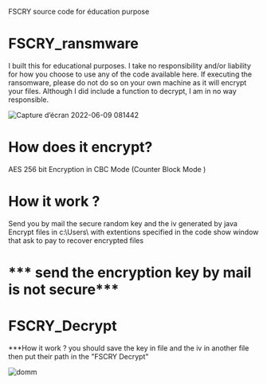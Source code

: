 
FSCRY source code for éducation purpose 
 # FSCRY_ransmware
 I built this  for educational purposes. I take no responsibility and/or liability for how you choose to use any of the code available here.
 If executing the ransomware, please do not do so on your own machine as it will encrypt your files.
 Although I did include a function to decrypt, I am in no way responsible.
 
 
![Capture d’écran 2022-06-09 081442](https://user-images.githubusercontent.com/19738278/172787477-1d618631-3a84-4582-b668-50b89477334e.png)

# How does it encrypt?
  AES 256 bit Encryption in CBC Mode (Counter Block Mode )
# How it work ?
  Send you by mail the secure random key and the iv generated by java 
  Encrypt files in c:\\Users\\ with extentions specified in the code
  show window that ask to pay to recover encrypted files
# *** send the encryption key by mail is not secure***
 
 
 # FSCRY_Decrypt

   ***How it work ?
    you should save the key in file and the iv in another file then put their path in the "FSCRY Decrypt"  
    
    
![domm](https://user-images.githubusercontent.com/19738278/172811661-3911d316-e99e-49be-ad90-51dc4b9a0df8.png)

